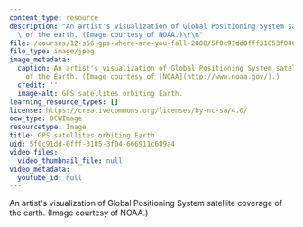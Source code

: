 ```yaml
---
content_type: resource
description: "An artist's visualization of Global Positioning System satellite coverage\
  \ of the earth. (Image courtesy of NOAA.)\r\n"
file: /courses/12-s56-gps-where-are-you-fall-2008/5f0c91dd0fff31853f04666911c689a4_12-s56f08-th.jpg
file_type: image/jpeg
image_metadata:
  caption: An artist's visualization of Global Positioning System satellite coverage
    of the Earth. (Image courtesy of [NOAA](http://www.noaa.gov/).)
  credit: ''
  image-alt: GPS satellites orbiting Earth.
learning_resource_types: []
license: https://creativecommons.org/licenses/by-nc-sa/4.0/
ocw_type: OCWImage
resourcetype: Image
title: GPS satellites orbiting Earth
uid: 5f0c91dd-0fff-3185-3f04-666911c689a4
video_files:
  video_thumbnail_file: null
video_metadata:
  youtube_id: null
---
```

An artist's visualization of Global Positioning System satellite coverage of the earth. (Image courtesy of NOAA.)
